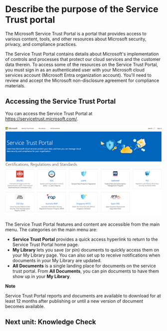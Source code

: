 # **Describe the purpose of the Service Trust portal**

The Microsoft Service Trust Portal is a portal that provides access to various content, tools, and other resources about Microsoft security, privacy, and compliance practices.

The Service Trust Portal contains details about Microsoft's implementation of controls and processes that protect our cloud services and the customer data therein. To access some of the resources on the Service Trust Portal, you must sign in as an authenticated user with your Microsoft cloud services account (Microsoft Entra organization account). You'll need to review and accept the Microsoft non-disclosure agreement for compliance materials.

## **Accessing the Service Trust Portal**

You can access the Service Trust Portal at https://servicetrust.microsoft.com/.

![alt text](./Images/image-9.png)

The Service Trust Portal features and content are accessible from the main menu. The categories on the main menu are:

- **Service Trust Portal** provides a quick access hyperlink to return to the Service Trust Portal home page.
- **My Library** lets you save (or pin) documents to quickly access them on your My Library page. You can also set up to receive notifications when documents in your My Library are updated.
- **All Documents** is a single landing place for documents on the service trust portal. From **All Documents**, you can pin documents to have them show up in your **My Library**.

**Note**

Service Trust Portal reports and documents are available to download for at least 12 months after publishing or until a new version of document becomes available.

## **Next unit: Knowledge Check**
